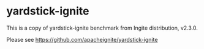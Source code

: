 # yardstick-ignite

This is a copy of yardstick-ignite benchmark from Ingite distribution, v2.3.0.

Please see https://github.com/apacheignite/yardstick-ignite
